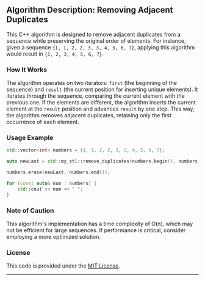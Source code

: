 ## Algorithm Description: Removing Adjacent Duplicates

This C++ algorithm is designed to remove adjacent duplicates from a sequence while preserving the original order of elements. For instance, given a sequence `{1, 1, 2, 2, 3, 3, 4, 5, 6, 7}`, applying this algorithm would result in `{1, 2, 3, 4, 5, 6, 7}`.

### How It Works

The algorithm operates on two iterators: `first` (the beginning of the sequence) and `result` (the current position for inserting unique elements). It iterates through the sequence, comparing the current element with the previous one. If the elements are different, the algorithm inserts the current element at the `result` position and advances `result` by one step. This way, the algorithm removes adjacent duplicates, retaining only the first occurrence of each element.

### Usage Example

```cpp
std::vector<int> numbers = {1, 1, 2, 2, 3, 3, 4, 5, 6, 7};

auto newLast = std::my_stl::remove_duplicates(numbers.begin(), numbers.end());

numbers.erase(newLast, numbers.end());

for (const auto& num : numbers) {
    std::cout << num << " ";
}
```

### Note of Caution

This algorithm's implementation has a time complexity of O(n), which may not be efficient for large sequences. If performance is critical, consider employing a more optimized solution.

### License

This code is provided under the [MIT License](https://opensource.org/licenses/MIT).

---